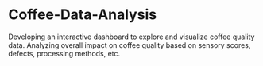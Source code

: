 # Coffee-Data-Analysis
Developing an interactive dashboard to explore and visualize coffee quality data. Analyzing overall impact on coffee quality based on sensory scores, defects, processing methods, etc.
